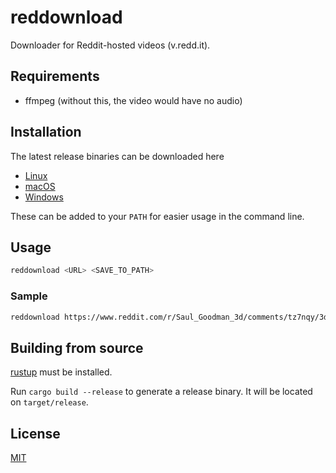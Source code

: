 # reddownload

Downloader for Reddit-hosted videos (v.redd.it).

## Requirements
* ffmpeg (without this, the video would have no audio)

## Installation

The latest release binaries can be downloaded here
* [Linux](https://github.com/neilbryson/reddownload/releases/latest/download/reddownload-linux.tar.gz)
* [macOS](https://github.com/neilbryson/reddownload/releases/latest/download/reddownload-macos.tar.gz)
* [Windows](https://github.com/neilbryson/reddownload/releases/latest/download/reddownload-windows.zip)

These can be added to your `PATH` for easier usage in the command line.

## Usage
```bash
reddownload <URL> <SAVE_TO_PATH>
```

### Sample
```bash
reddownload https://www.reddit.com/r/Saul_Goodman_3d/comments/tz7nqy/3d_saul_goodman/ 3d_saul.mp4 
```

## Building from source

[rustup](https://rustup.rs/) must be installed.

Run `cargo build --release` to generate a release binary. It will be located on `target/release`.

## License
[MIT](LICENSE)
